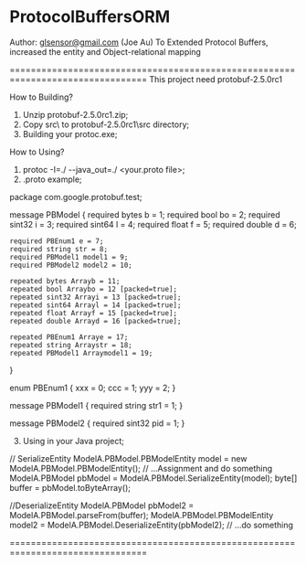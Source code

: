 ProtocolBuffersORM
==================
Author: glsensor@gmail.com (Joe Au)
To Extended Protocol Buffers, increased the entity and Object-relational mapping

================================================================================
This project need protobuf-2.5.0rc1

How to Building?

1) Unzip protobuf-2.5.0rc1.zip;
2) Copy src\ to protobuf-2.5.0rc1\src directory;
3) Building your protoc.exe;

How to Using?
1) protoc -I=./ --java_out=./ <your.proto file>;
2) .proto example;

package com.google.protobuf.test;

message PBModel {
  required bytes b = 1;
	required bool bo = 2;
	required sint32 i = 3;
	required sint64 l = 4;
	required float f = 5;
	required double d = 6;

	required PBEnum1 e = 7; 
	required string str = 8;
	required PBModel1 model1 = 9;
	required PBModel2 model2 = 10;

	repeated bytes Arrayb = 11;
	repeated bool Arraybo = 12 [packed=true];
	repeated sint32 Arrayi = 13 [packed=true];
	repeated sint64 Arrayl = 14 [packed=true];
	repeated float Arrayf = 15 [packed=true];
	repeated double Arrayd = 16 [packed=true];
	
	repeated PBEnum1 Arraye = 17;
	repeated string Arraystr = 18;
	repeated PBModel1 Arraymodel1 = 19;
}

enum PBEnum1 {
	xxx = 0;
	ccc = 1;
	yyy = 2;
}

message PBModel1 {
	required string str1 = 1;
}

message PBModel2 {
	required sint32 pid = 1;
}

3) Using in your Java project;

// SerializeEntity
ModelA.PBModel.PBModelEntity model = new ModelA.PBModel.PBModelEntity();
// ...Assignment and do something
ModelA.PBModel pbModel = ModelA.PBModel.SerializeEntity(model);
byte[] buffer = pbModel.toByteArray();

//DeserializeEntity
ModelA.PBModel pbModel2 = ModelA.PBModel.parseFrom(buffer);
ModelA.PBModel.PBModelEntity model2 = ModelA.PBModel.DeserializeEntity(pbModel2);
// ...do something


================================================================================


